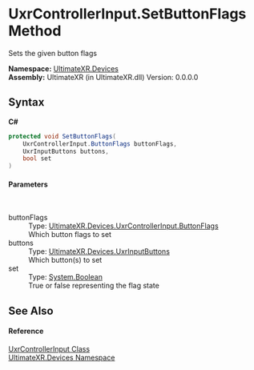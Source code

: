 # UxrControllerInput.SetButtonFlags Method 
 

Sets the given button flags

**Namespace:**&nbsp;<a href="N_UltimateXR_Devices">UltimateXR.Devices</a><br />**Assembly:**&nbsp;UltimateXR (in UltimateXR.dll) Version: 0.0.0.0

## Syntax

**C#**<br />
``` C#
protected void SetButtonFlags(
	UxrControllerInput.ButtonFlags buttonFlags,
	UxrInputButtons buttons,
	bool set
)
```


#### Parameters
&nbsp;<dl><dt>buttonFlags</dt><dd>Type: <a href="T_UltimateXR_Devices_UxrControllerInput_ButtonFlags">UltimateXR.Devices.UxrControllerInput.ButtonFlags</a><br />Which button flags to set</dd><dt>buttons</dt><dd>Type: <a href="T_UltimateXR_Devices_UxrInputButtons">UltimateXR.Devices.UxrInputButtons</a><br />Which button(s) to set</dd><dt>set</dt><dd>Type: <a href="https://docs.microsoft.com/dotnet/api/system.boolean" target="_blank" rel="noopener noreferrer">System.Boolean</a><br />True or false representing the flag state</dd></dl>

## See Also


#### Reference
<a href="T_UltimateXR_Devices_UxrControllerInput">UxrControllerInput Class</a><br /><a href="N_UltimateXR_Devices">UltimateXR.Devices Namespace</a><br />